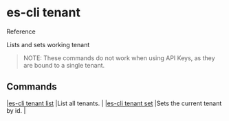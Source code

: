 # es-cli tenant
Reference

Lists and sets working tenant

> NOTE: These commands do not work when using API Keys, as they are bound to a single tenant.

## Commands
|[es-cli tenant list]()  |List all tenants.   |
|[es-cli tenant set]()   |Sets the current tenant by id.   |